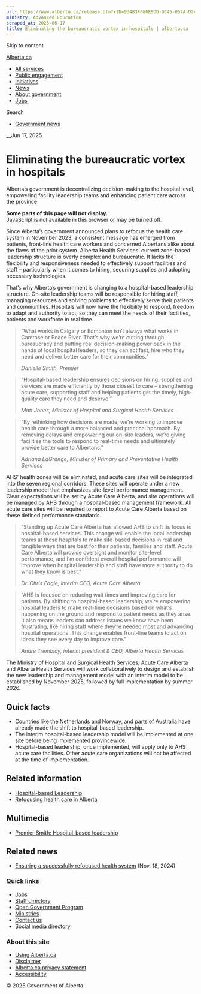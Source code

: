 ```yaml
---
url: https://www.alberta.ca/release.cfm?xID=93483F686E9DD-DC45-057A-D2A880EADB182292
ministry: Advanced Education
scraped_at: 2025-06-17
title: Eliminating the bureaucratic vortex in hospitals | alberta.ca
---
```


Skip to content

[ Alberta.ca](/index.aspx)

  * [All services](https://www.alberta.ca/all-services)
  * [Public engagement](https://www.alberta.ca/public-engagement)
  * [Initiatives](https://www.alberta.ca/key-initiatives)
  * [News](https://www.alberta.ca/news)
  * [About government](https://www.alberta.ca/about-government)
  * [Jobs](https://www.alberta.ca/find-a-job)



Search

  * [Government news](/government-news.aspx)



__Jun 17, 2025

# Eliminating the bureaucratic vortex in hospitals

Alberta’s government is decentralizing decision-making to the hospital level, empowering facility leadership teams and enhancing patient care across the province.

**Some parts of this page will not display.**  
JavaScript is not available in this browser or may be turned off.

Since Alberta’s government announced plans to refocus the health care system in November 2023, a consistent message has emerged from patients, front-line health care workers and concerned Albertans alike about the flaws of the prior system. Alberta Health Services’ current zone-based leadership structure is overly complex and bureaucratic. It lacks the flexibility and responsiveness needed to effectively support facilities and staff – particularly when it comes to hiring, securing supplies and adopting necessary technologies.

That’s why Alberta’s government is changing to a hospital-based leadership structure. On-site leadership teams will be responsible for hiring staff, managing resources and solving problems to effectively serve their patients and communities. Hospitals will now have the flexibility to respond, freedom to adapt and authority to act, so they can meet the needs of their facilities, patients and workforce in real time.

> “What works in Calgary or Edmonton isn’t always what works in Camrose or Peace River. That’s why we’re cutting through bureaucracy and putting real decision-making power back in the hands of local hospital leaders, so they can act fast, hire who they need and deliver better care for their communities.”
> 
> _Danielle Smith, Premier_

> “Hospital-based leadership ensures decisions on hiring, supplies and services are made efficiently by those closest to care – strengthening acute care, supporting staff and helping patients get the timely, high-quality care they need and deserve.”
> 
> _Matt Jones, Minister of Hospital and Surgical Health Services_

> “By rethinking how decisions are made, we’re working to improve health care through a more balanced and practical approach. By removing delays and empowering our on-site leaders, we’re giving facilities the tools to respond to real-time needs and ultimately provide better care to Albertans.”
> 
> _Adriana LaGrange, Minister of Primary and Preventative Health Services_

AHS’ health zones will be eliminated, and acute care sites will be integrated into the seven regional corridors. These sites will operate under a new leadership model that emphasizes site-level performance management. Clear expectations will be set by Acute Care Alberta, and site operations will be managed by AHS through a hospital-based management framework. All acute care sites will be required to report to Acute Care Alberta based on these defined performance standards.

> “Standing up Acute Care Alberta has allowed AHS to shift its focus to hospital-based services. This change will enable the local leadership teams at those hospitals to make site-based decisions in real and tangible ways that are best for their patients, families and staff. Acute Care Alberta will provide oversight and monitor site-level performance, and I’m confident overall hospital performance will improve when hospital leadership and staff have more authority to do what they know is best.”
> 
> _Dr. Chris Eagle, interim CEO, Acute Care Alberta_

> “AHS is focused on reducing wait times and improving care for patients. By shifting to hospital-based leadership, we’re empowering hospital leaders to make real-time decisions based on what’s happening on the ground and respond to patient needs as they arise. It also means leaders can address issues we know have been frustrating, like hiring staff where they’re needed most and advancing hospital operations. This change enables front-line teams to act on ideas they see every day to improve care.”
> 
> _Andre Tremblay, interim president & CEO, Alberta Health Services_

The Ministry of Hospital and Surgical Health Services, Acute Care Alberta and Alberta Health Services will work collaboratively to design and establish the new leadership and management model with an interim model to be established by November 2025, followed by full implementation by summer 2026.

## Quick facts

  * Countries like the Netherlands and Norway, and parts of Australia have already made the shift to hospital-based leadership.
  * The interim hospital-based leadership model will be implemented at one site before being implemented provincewide.
  * Hospital-based leadership, once implemented, will apply only to AHS acute care facilities. Other acute care organizations will not be affected at the time of implementation.



## Related information

  * [Hospital-based Leadership](https://www.alberta.ca/hospital-based-leadership)
  * [Refocusing health care in Alberta](https://www.alberta.ca/refocusing-health-care-in-alberta)



## Multimedia

  * [Premier Smith: Hospital-based leadership](https://youtu.be/FftIBBy4-iI)




## Related news

  * [Ensuring a successfully refocused health system](https://www.alberta.ca/release.cfm?xID=913687FDBE202-EE25-65A8-C71A63F22AB6AC12) (Nov. 18, 2024)

  


### Quick links

  * [Jobs](/find-a-job.aspx)
  * [Staff directory](/staff-directory.cfm)
  * [Open Government Program](/open-government-program.aspx)
  * [Ministries](/ministries.aspx)
  * [Contact us](/contact.cfm)
  * [Social media directory](/social-media-directory.aspx)



### About this site

  * [Using Alberta.ca](/usingthissite.aspx)
  * [Disclaimer](/disclaimer.aspx)
  * [Alberta.ca privacy statement](/privacystatement.aspx)
  * [Accessibility](/accessibility.aspx)



© 2025 Government of Alberta 
